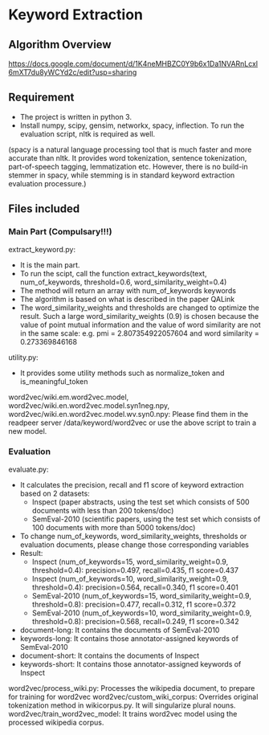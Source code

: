 # Keyword Extraction

## Algorithm Overview
https://docs.google.com/document/d/1K4neMHBZC0Y9b6x1Da1NVARnLcxl6mXT7du8yWCYd2c/edit?usp=sharing

## Requirement
- The project is written in python 3.
- Install numpy, scipy, gensim, networkx, spacy, inflection. To run the evaluation script, nltk is required as well.

(spacy is a natural language processing tool that is much faster and more accurate than nltk.
It provides word tokenization, sentence tokenization, part-of-speech tagging, lemmatization etc.
However, there is no build-in stemmer in spacy, while stemming is in standard keyword extraction
evaluation processure.)

## Files included

### Main Part (Compulsary!!!)
extract_keyword.py: 
- It is the main part.
- To run the scipt, call the function extract_keywords(text, num_of_keywords, threshold=0.6, word_similarity_weight=0.4)
- The method will return an array with num_of_keywords keywords
- The algorithm is based on what is described in the paper QALink
- The word_similarity_weights and thresholds are changed to optimize the result. Such a large word_similarity_weights (0.9)
is chosen because the value of point mutual information and the value of word similarity are not in the same scale: e.g. pmi = 2.807354922057604
and word similarity = 0.273369846168

utility.py:
- It provides some utility methods such as normalize_token and is_meaningful_token

word2vec/wiki.em.word2vec.model, word2vec/wiki.en.word2vec.model.syn1neg.npy, word2vec/wiki.en.word2vec.model.wv.syn0.npy: Please find them in the readpeer server /data/keyword/word2vec or use the above script to train a new model.

### Evaluation
evaluate.py:
- It calculates the precision, recall and f1 score of keyword extraction based on 2 datasets:
  * Inspect (paper abstracts, using the test set which consists of 500 documents with less than 200 tokens/doc)
  * SemEval-2010 (scientific papers, using the test set which consists of 100 documents with more than 5000 tokens/doc)
- To change num_of_keywords, word_similarity_weights, thresholds or evaluation documents, please change those corresponding variables
- Result: 
  * Inspect (num_of_keywords=15, word_similarity_weight=0.9, threshold=0.4): precision=0.497, recall=0.435, f1 score=0.437
  * Inspect (num_of_keywords=10, word_similarity_weight=0.9, threshold=0.4): precision=0.564, recall=0.340, f1 score=0.401
  * SemEval-2010 (num_of_keywords=15, word_similarity_weight=0.9, threshold=0.8): precision=0.477, recall=0.312, f1 score=0.372
  * SemEval-2010 (num_of_keywords=10, word_similarity_weight=0.9, threshold=0.8): precision=0.568, recall=0.249, f1 score=0.342
- document-long: It contains the documents of SemEval-2010
- keywords-long: It contains those annotator-assigned keywords of SemEval-2010
- document-short: It contains the documents of Inspect
- keywords-short: It contains those annotator-assigned keywords of Inspect

word2vec/process_wiki.py: Processes the wikipedia document, to prepare for training for word2vec
word2vec/custom_wiki_corpus: Overrides original tokenization method in wikicorpus.py. It will singularize plural nouns.
word2vec/train_word2vec_model: It trains word2vec model using the processed wikipedia corpus.